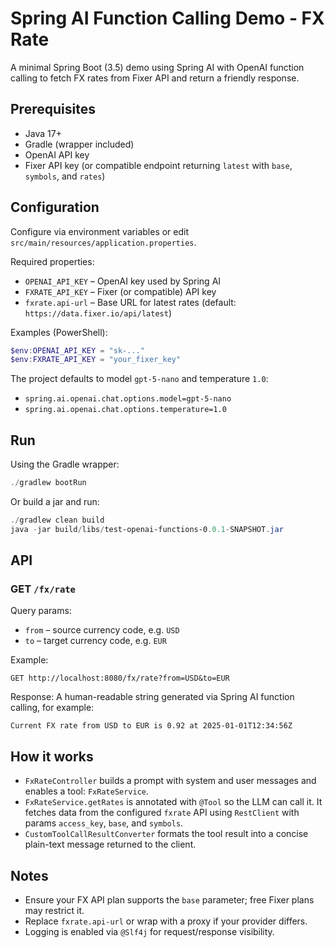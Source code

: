 # Spring AI Function Calling Demo - FX Rate

A minimal Spring Boot (3.5) demo using Spring AI with OpenAI function calling to fetch FX rates from Fixer API and return a friendly response.

## Prerequisites
- Java 17+
- Gradle (wrapper included)
- OpenAI API key
- Fixer API key (or compatible endpoint returning `latest` with `base`, `symbols`, and `rates`)

## Configuration
Configure via environment variables or edit `src/main/resources/application.properties`.

Required properties:
- `OPENAI_API_KEY` – OpenAI key used by Spring AI
- `FXRATE_API_KEY` – Fixer (or compatible) API key
- `fxrate.api-url` – Base URL for latest rates (default: `https://data.fixer.io/api/latest`)

Examples (PowerShell):
```powershell
$env:OPENAI_API_KEY = "sk-..."
$env:FXRATE_API_KEY = "your_fixer_key"
```

The project defaults to model `gpt-5-nano` and temperature `1.0`:
- `spring.ai.openai.chat.options.model=gpt-5-nano`
- `spring.ai.openai.chat.options.temperature=1.0`

## Run
Using the Gradle wrapper:
```powershell
./gradlew bootRun
```
Or build a jar and run:
```powershell
./gradlew clean build
java -jar build/libs/test-openai-functions-0.0.1-SNAPSHOT.jar
```

## API
### GET `/fx/rate`
Query params:
- `from` – source currency code, e.g. `USD`
- `to` – target currency code, e.g. `EUR`

Example:
```text
GET http://localhost:8080/fx/rate?from=USD&to=EUR
```
Response: A human-readable string generated via Spring AI function calling, for example:
```text
Current FX rate from USD to EUR is 0.92 at 2025-01-01T12:34:56Z
```

## How it works
- `FxRateController` builds a prompt with system and user messages and enables a tool: `FxRateService`.
- `FxRateService.getRates` is annotated with `@Tool` so the LLM can call it. It fetches data from the configured `fxrate` API using `RestClient` with params `access_key`, `base`, and `symbols`.
- `CustomToolCallResultConverter` formats the tool result into a concise plain-text message returned to the client.

## Notes
- Ensure your FX API plan supports the `base` parameter; free Fixer plans may restrict it.
- Replace `fxrate.api-url` or wrap with a proxy if your provider differs.
- Logging is enabled via `@Slf4j` for request/response visibility.
